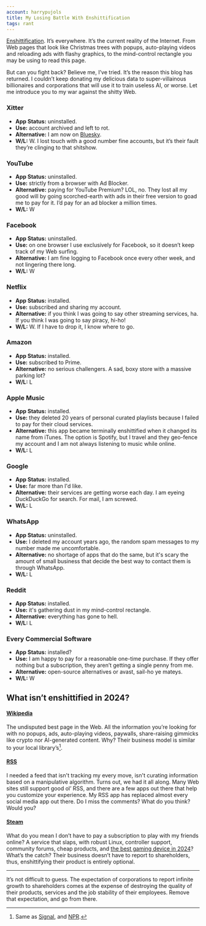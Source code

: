 ```yaml
---
account: harrypujols
title: My Losing Battle With Enshittification
tags: rant
---
```


[Enshittification](https://en.wikipedia.org/wiki/Enshittification). It’s everywhere. It’s the current reality of the Internet. From Web pages that look like Christmas trees with popups, auto-playing videos and reloading ads with flashy graphics, to the mind-control rectangle you may be using to read this page.

But can you fight back? Believe me, I’ve tried. It’s the reason this blog has returned. I couldn’t keep donating my delicious data to super-villainous billionaires and corporations that will use it to train useless AI, or worse. Let me introduce you to my war against the shitty Web.

### Xitter

- **App Status:** uninstalled.
- **Use:** account archived and left to rot.
- **Alternative:** I am now on [Bluesky](https://bsky.app/profile/harrypujols.bsky.social).
- **W/L:** W. I lost touch with a good number fine accounts, but it’s their fault they’re clinging to that shitshow.

### YouTube

- **App Status:** uninstalled.
- **Use:** strictly from a browser with Ad Blocker.
- **Alternative:** paying for YouTube Premium? LOL, no. They lost all my good will by going scorched-earth with ads in their free version to goad me to pay for it. I’d pay for an ad blocker a million times.
- **W/L:** W

### Facebook

- **App Status:** uninstalled.
- **Use:** on one browser I use exclusively for Facebook, so it doesn’t keep track of my Web surfing.
- **Alternative:** I am fine logging to Facebook once every other week, and not lingering there long.
- **W/L:** W

### Netflix

- **App Status:** installed.
- **Use:** subscribed and sharing my account.
- **Alternative:** if you think I was going to say other streaming services, ha. If you think I was going to say piracy, hi-ho!
- **W/L:** W. If I have to drop it, I know where to go.

### Amazon

- **App Status:** installed.
- **Use:** subscribed to Prime.
- **Alternative:** no serious challengers. A sad, boxy store with a massive parking lot?
- **W/L:** L

### Apple Music

- **App Status:** installed.
- **Use:** they deleted 20 years of personal curated playlists because I failed to pay for their cloud services.
- **Alternative:** this app became terminally enshittified when it changed its name from iTunes. The option is Spotify, but I travel and they geo-fence my account and I am not always listening to music while online.
- **W/L:** L

### Google

- **App Status:** installed.
- **Use:** far more than I'd like.
- **Alternative:** their services are getting worse each day. I am eyeing DuckDuckGo for search. For mail, I am screwed.
- **W/L:** L

### WhatsApp

- **App Status:** uninstalled.
- **Use:** I deleted my account years ago, the random spam messages to my number made me uncomfortable.
- **Alternative:** no shortage of apps that do the same, but it's scary the amount of small business that decide the best way to contact them is through WhatsApp.
- **W/L:** L

### Reddit

- **App Status:** installed.
- **Use:** it's gathering dust in my mind-control rectangle.
- **Alternative:** everything has gone to hell.
- **W/L:** L

### Every Commercial Software

- **App Status:** installed?
- **Use:** I am happy to pay for a reasonable one-time purchase. If they offer nothing but a subscription, they aren’t getting a single penny from me.
- **Alternative:** open-source alternatives or avast, sail-ho ye mateys.
- **W/L:** W

## What isn’t enshittified in 2024?

#### [Wikipedia](https://www.wikipedia.org)

The undisputed best page in the Web. All the information you’re looking for with no popups, ads, auto-playing videos, paywalls, share-raising gimmicks like crypto nor AI-generated content. Why? Their business model is similar to your local library’s[^1].

#### [RSS](https://es.wikipedia.org/wiki/RSS)

I needed a feed that isn't tracking my every move, isn't curating information based on a manipulative algorithm. Turns out, we had it all along. Many Web sites still support good ol’ RSS, and there are a few apps out there that help you customize your experience. My RSS app has replaced almost every social media app out there. Do I miss the comments? What do you think? Would you?

#### [Steam](https://store.steampowered.com)

What do you mean I don’t have to pay a subscription to play with my friends online? A service that slaps, with robust Linux, controller support, community forums, cheap products, and [the best gaming device in 2024](https://store.steampowered.com/steamdeck)? What’s the catch? Their business doesn’t have to report to shareholders, thus, enshittifying their product is entirely optional.

---

It’s not difficult to guess. The expectation of corporations to report infinite growth to shareholders comes at the expense of destroying the quality of their products, services and the job stability of their employees. Remove that expectation, and go from there.

[^1]: Same as [Signal](https://signal.org), and [NPR](https://www.npr.org).
